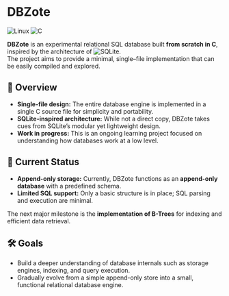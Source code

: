 # DBZote
![Linux](https://img.shields.io/badge/Linux-E34F26?style=for-the-badge&logo=linux&logoColor=black)
![C](https://img.shields.io/badge/c-%2300599C.svg?style=for-the-badge&logo=c&logoColor=white)

**DBZote** is an experimental relational SQL database built **from scratch in C**, inspired by the architecture of ![SQLite](https://www.sqlite.org/).  
The project aims to provide a minimal, single–file implementation that can be easily compiled and explored.

## 📜 Overview
- **Single-file design:** The entire database engine is implemented in a single C source file for simplicity and portability.  
- **SQLite-inspired architecture:** While not a direct copy, DBZote takes cues from SQLite’s modular yet lightweight design.  
- **Work in progress:** This is an ongoing learning project focused on understanding how databases work at a low level.

## 🚧 Current Status
- **Append-only storage:** Currently, DBZote functions as an **append-only database** with a predefined schema.  
- **Limited SQL support:** Only a basic structure is in place; SQL parsing and execution are minimal.  

The next major milestone is the **implementation of B-Trees** for indexing and efficient data retrieval.

## 🛠️ Goals
- Build a deeper understanding of database internals such as storage engines, indexing, and query execution.  
- Gradually evolve from a simple append-only store into a small, functional relational database engine.
